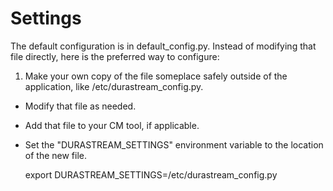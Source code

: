 # Settings
The default configuration is in default_config.py. Instead of
modifying that file directly, here is the preferred way to configure:

1. Make your own copy of the file someplace safely outside of the application, like /etc/durastream_config.py.
+ Modify that file as needed.
+ Add that file to your CM tool, if applicable.
+ Set the "DURASTREAM_SETTINGS" environment variable to the location of the new file.

    export DURASTREAM_SETTINGS=/etc/durastream_config.py
